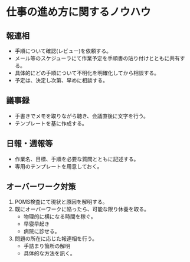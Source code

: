 # 仕事の進め方に関するノウハウ

## 報連相
- 手順について確認(レビュー)を依頼する。
- メール等のスケジューラにて作業予定を手順書の貼り付けとともに共有する。
- 具体的にどの手順について不明化を明確化してから相談する。
- 予定は、決定し次第、早めに相談する。

## 議事録
- 手書きでメモを取りながら聴き、会議直後に文字を行う。
- テンプレートを基に作成する。

## 日報・週報等
- 作業名、目標、手順を必要な質問とともに記述する。
- 専用のテンプレートを用意しておく。

## オーバーワーク対策
1. POMS検査にて現状と原因を解明する。
1. 既にオーバーワークに陥ったら、可能な限り休養を取る。
	- 物理的に横になる時間を稼ぐ。
	- 早寝早起き
	- 病院に診せる。
1. 問題の所在に応じた報連相を行う。
	- 手詰まり箇所の解明
	- 具体的な方法を訊く。
